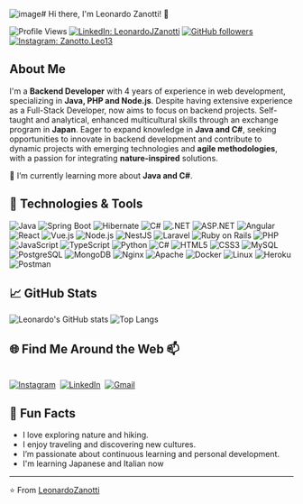 ![image](https://github.com/user-attachments/assets/2c244046-11c7-436d-9892-58a8d9ef70b6)# Hi there, I'm Leonardo Zanotti! 👋

![Profile Views](https://komarev.com/ghpvc/?username=LeonardoZanotti&color=blueviolet)
[![LinkedIn: LeonardoJZanotti](https://img.shields.io/badge/-LeonardoJZanotti-blue?style=flat-square&logo=Linkedin&logoColor=white&link=https://www.linkedin.com/in/leonardojzanotti/)](https://www.linkedin.com/in/leonardojzanotti/)
[![GitHub followers](https://img.shields.io/github/followers/LeonardoZanotti?label=Follow&style=social)](https://github.com/LeonardoZanotti/?tab=follow)
[![Instagram: Zanotto.Leo13](https://img.shields.io/badge/-zanotto.leo13-E4405F?style=flat-square&logo=instagram&logoColor=white&link=https://www.instagram.com/zanotto.leo13/)](https://www.instagram.com/zanotto.leo13/)

## About Me

I'm a **Backend Developer** with 4 years of experience in web development, specializing in **Java, PHP and Node.js**. Despite having extensive experience as a Full-Stack Developer, now aims to focus on backend projects. Self-taught and analytical, enhanced multicultural skills through an exchange program in **Japan**. Eager to expand knowledge in **Java and C#**, seeking opportunities to innovate in backend development and contribute to dynamic projects with emerging technologies and **agile methodologies**, with a passion for integrating **nature-inspired** solutions.

🌱 I’m currently learning more about **Java and C#**.

## 🔧 Technologies & Tools

![Java](https://img.shields.io/badge/Java-007396?style=flat-square&logo=java&logoColor=white)
![Spring Boot](https://img.shields.io/badge/Spring_Boot-6DB33F?style=flat-square&logo=spring-boot&logoColor=white)
![Hibernate](https://img.shields.io/badge/Hibernate-59666C?style=flat-square&logo=hibernate&logoColor=white)
![C#](https://img.shields.io/badge/C%23-239120?style=flat-square&logo=csharp&logoColor=white)
![.NET](https://img.shields.io/badge/.NET-512BD4?style=flat-square&logo=dot-net&logoColor=white)
![ASP.NET](https://img.shields.io/badge/ASP.NET-512BD4?style=flat-square&logo=dot-net&logoColor=white)
![Angular](https://img.shields.io/badge/Angular-DD0031?style=flat-square&logo=angular&logoColor=white)
![React](https://img.shields.io/badge/React-61DAFB?style=flat-square&logo=react&logoColor=black)
![Vue.js](https://img.shields.io/badge/Vue.js-4FC08D?style=flat-square&logo=vuedotjs&logoColor=white)
![Node.js](https://img.shields.io/badge/Node.js-339933?style=flat-square&logo=nodedotjs&logoColor=white)
![NestJS](https://img.shields.io/badge/NestJS-E0234E?style=flat-square&logo=nestjs&logoColor=white)
![Laravel](https://img.shields.io/badge/Laravel-FF2D20?style=flat-square&logo=laravel&logoColor=white)
![Ruby on Rails](https://img.shields.io/badge/Ruby_on_Rails-CC0000?style=flat-square&logo=rubyonrails&logoColor=white)
![PHP](https://img.shields.io/badge/PHP-777BB4?style=flat-square&logo=php&logoColor=white)
![JavaScript](https://img.shields.io/badge/JavaScript-F7DF1E?style=flat-square&logo=javascript&logoColor=black)
![TypeScript](https://img.shields.io/badge/TypeScript-007ACC?style=flat-square&logo=typescript&logoColor=white)
![Python](https://img.shields.io/badge/Python-3776AB?style=flat-square&logo=python&logoColor=white)
![C#](https://img.shields.io/badge/C%23-239120?style=flat-square&logo=csharp&logoColor=white)
![HTML5](https://img.shields.io/badge/HTML5-E34F26?style=flat-square&logo=html5&logoColor=white)
![CSS3](https://img.shields.io/badge/CSS3-1572B6?style=flat-square&logo=css3&logoColor=white)
![MySQL](https://img.shields.io/badge/MySQL-4479A1?style=flat-square&logo=mysql&logoColor=white)
![PostgreSQL](https://img.shields.io/badge/PostgreSQL-336791?style=flat-square&logo=postgresql&logoColor=white)
![MongoDB](https://img.shields.io/badge/MongoDB-47A248?style=flat-square&logo=mongodb&logoColor=white)
![Nginx](https://img.shields.io/badge/Nginx-009639?style=flat-square&logo=nginx&logoColor=white)
![Apache](https://img.shields.io/badge/Apache-D22128?style=flat-square&logo=apache&logoColor=white)
![Docker](https://img.shields.io/badge/Docker-2496ED?style=flat-square&logo=docker&logoColor=white)
![Linux](https://img.shields.io/badge/Linux-FCC624?style=flat-square&logo=linux&logoColor=black)
![Heroku](https://img.shields.io/badge/Heroku-430098?style=flat-square&logo=heroku&logoColor=white)
![Postman](https://img.shields.io/badge/Postman-FF6C37?style=flat-square&logo=postman&logoColor=white)

## 📈 GitHub Stats

![Leonardo's GitHub stats](https://github-readme-stats.vercel.app/api?username=LeonardoZanotti&show_icons=true&theme=radical)
![Top Langs](https://github-readme-stats.vercel.app/api/top-langs/?username=LeonardoZanotti&layout=compact&theme=radical)

## 🌐 Find Me Around the Web 📫
<br>
<a href="https://www.instagram.com/zanotto.leo13/"><img src="https://img.shields.io/badge/Instagram-E4405F?style=for-the-badge&logo=instagram&logoColor=white" alt="Instagram" /></a>&nbsp;
<a href="https://www.linkedin.com/in/leonardojzanotti/"><img src="https://img.shields.io/badge/linkedin-%230077B5.svg?&style=for-the-badge&logo=linkedin&logoColor=white" alt="LinkedIn" /></a>&nbsp;
<a href="mailto:leonardojosezanotti@gmail.com"><img src="https://img.shields.io/badge/gmail-%23D14836.svg?&style=for-the-badge&logo=gmail&logoColor=white" alt="Gmail"/></a>&nbsp;

## 🌱 Fun Facts

- I love exploring nature and hiking.
- I enjoy traveling and discovering new cultures.
- I’m passionate about continuous learning and personal development.
- I'm learning Japanese and Italian now

---

⭐️ From [LeonardoZanotti](https://github.com/LeonardoZanotti)
